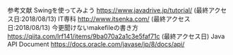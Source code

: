 参考文献
Swingを使ってみよう https://www.javadrive.jp/tutorial/ (最終アクセス日:2018/08/13)
IT専科 http://www.itsenka.com/ (最終アクセス日:2018/08/13)
今更聞けないmakefileの書き方 https://qiita.com/lrf141/items/9ba070a2a1c3e5faf71c (最終アクセス日)
Java API Document https://docs.oracle.com/javase/jp/8/docs/api/